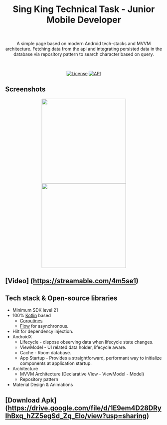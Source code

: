 <h1 align="center">Sing King Technical Task - Junior Mobile Developer</h1></br>
<p align="center">  
A simple page based on modern Android tech-stacks and MVVM architecture. Fetching data from the api and integrating persisted data in the database via repository pattern to search character based on query.
</p>
</br>
<p align="center">
  <a href="https://opensource.org/licenses/Apache-2.0"><img alt="License" src="https://img.shields.io/badge/License-Apache%202.0-blue.svg"/></a>
  <a href="https://android-arsenal.com/api?level=21"><img alt="API" src="https://img.shields.io/badge/API-21%2B-brightgreen.svg?style=flat"/></a>
</p>

## Screenshots

<p align="center">
<img src="https://i.postimg.cc/vTBtxYC6/1661241298958.jpg" width="270"/>
<img src="https://i.postimg.cc/52Ms9CfX/1661241309781.jpg" width="270"/>
</br>

</p>

## [Video] (https://streamable.com/4m5se1)

## Tech stack & Open-source libraries

- Minimum SDK level 21
- 100% [Kotlin](https://kotlinlang.org/) based
  + [Coroutines](https://github.com/Kotlin/kotlinx.coroutines)
  + [Flow](https://kotlin.github.io/kotlinx.coroutines/kotlinx-coroutines-core/kotlinx.coroutines.flow/)
    for asynchronous.
- Hilt for dependency injection.
- AndroidX
  - Lifecycle - dispose observing data when lifecycle state changes.
  - ViewModel - UI related data holder, lifecycle aware.
  - Cache - Room database.
  - App Startup - Provides a straightforward, performant way to initialize components at application
    startup.
- Architecture
  - MVVM Architecture (Declarative View - ViewModel - Model)
  - Repository pattern
- Material Design & Animations

## [Download Apk] (https://drive.google.com/file/d/1E9em4D28DRyIhBxq_hZZ5egSd_Zq_EIo/view?usp=sharing)
